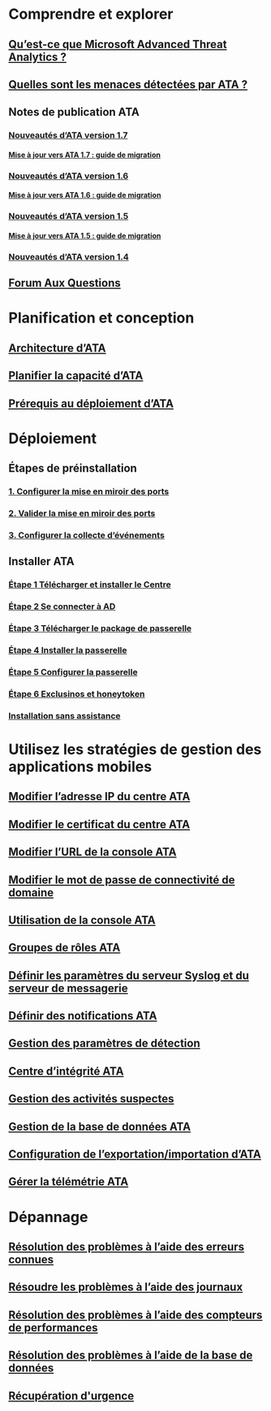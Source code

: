 # Comprendre et explorer
## [Qu’est-ce que Microsoft Advanced Threat Analytics ?](/advanced-threat-analytics/understand-explore/what-is-ata)
## [Quelles sont les menaces détectées par ATA ?](/advanced-threat-analytics/understand-explore/ata-threats)
## Notes de publication ATA
### [Nouveautés d’ATA version 1.7](/advanced-threat-analytics/understand-explore/whats-new-version-1.7)
#### [Mise à jour vers ATA 1.7 : guide de migration](/advanced-threat-analytics/understand-explore/ata-update-1.7-migration-guide)
### [Nouveautés d’ATA version 1.6](/advanced-threat-analytics/understand-explore/whats-new-version-1.6)
#### [Mise à jour vers ATA 1.6 : guide de migration](/advanced-threat-analytics/understand-explore/ata-update-1.6-migration-guide)
### [Nouveautés d’ATA version 1.5](/advanced-threat-analytics/understand-explore/whats-new-version-1.5)
#### [Mise à jour vers ATA 1.5 : guide de migration](/advanced-threat-analytics/understand-explore/ata-update-1.5-migration-guide)
### [Nouveautés d’ATA version 1.4](/advanced-threat-analytics/understand-explore/whats-new-version-1.4)
## [Forum Aux Questions](/advanced-threat-analytics/understand-explore/ata-technical-faq)
# Planification et conception
## [Architecture d’ATA](/advanced-threat-analytics/plan-design/ata-architecture)
## [Planifier la capacité d’ATA](/advanced-threat-analytics/plan-design/ata-capacity-planning)
## [Prérequis au déploiement d’ATA](/advanced-threat-analytics/plan-design/ata-prerequisites)
# Déploiement
## Étapes de préinstallation
### [1. Configurer la mise en miroir des ports](configure-port-mirroring.md)
### [2. Valider la mise en miroir des ports](validate-port-mirroring.md)
### [3. Configurer la collecte d’événements](configure-event-collection.md)
## Installer ATA
### [Étape 1 Télécharger et installer le Centre](install-ata-step1.md)
### [Étape 2 Se connecter à AD](install-ata-step2.md)
### [Étape 3 Télécharger le package de passerelle](install-ata-step3.md)
### [Étape 4 Installer la passerelle](install-ata-step4.md)
### [Étape 5 Configurer la passerelle](install-ata-step5.md)
### [Étape 6 Exclusinos et honeytoken](install-ata-step6.md)
### [Installation sans assistance](ata-silent-installation.md)
# Utilisez les stratégies de gestion des applications mobiles
## [Modifier l’adresse IP du centre ATA](modifying-ata-config-centerip.md)
## [Modifier le certificat du centre ATA](modifying-ata-config-centercert.md)
## [Modifier l’URL de la console ATA](modifying-ata-config-consoleurl.md)
## [Modifier le mot de passe de connectivité de domaine](modifying-ata-config-dcpassword.md)
## [Utilisation de la console ATA](working-with-ata-console.md)
## [Groupes de rôles ATA](ata-role-groups.md)
## [Définir les paramètres du serveur Syslog et du serveur de messagerie](setting-syslog-email-server-settings.md)
## [Définir des notifications ATA](setting-ata-alerts.md)
## [Gestion des paramètres de détection](working-with-detection-settings.md)
## [Centre d’intégrité ATA](ata-health-center.md)
## [Gestion des activités suspectes](working-with-suspicious-activities.md)
## [Gestion de la base de données ATA](ata-database-management.md)
## [Configuration de l’exportation/importation d’ATA](ata-configuration-file.md)
## [Gérer la télémétrie ATA](manage-telemetry-settings.md)
# Dépannage
## [Résolution des problèmes à l’aide des erreurs connues](/advanced-threat-analytics/troubleshoot/troubleshooting-ata-known-errors)
## [Résoudre les problèmes à l’aide des journaux](/advanced-threat-analytics/troubleshoot/troubleshooting-ata-using-logs)
## [Résolution des problèmes à l’aide des compteurs de performances](/advanced-threat-analytics/troubleshoot/troubleshooting-ata-using-perf-counters)
## [Résolution des problèmes à l’aide de la base de données](/advanced-threat-analytics/troubleshoot/troubleshooting-ata-using-ata-database)
## [Récupération d'urgence](/advanced-threat-analytics/troubleshoot/disaster-recovery)